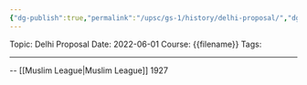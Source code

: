 ```yaml
---
{"dg-publish":true,"permalink":"/upsc/gs-1/history/delhi-proposal/","dgHomeLink":true,"dgPassFrontmatter":false}
---
```


Topic: Delhi Proposal
Date: 2022-06-01
Course: {{filename}}
Tags: 

---



-- [[Muslim League|Muslim League]] 1927

